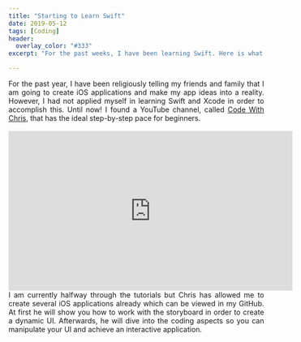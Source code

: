 ```yaml
---
title: "Starting to Learn Swift"
date: 2019-05-12
tags: [Coding]
header:
  overlay_color: "#333"
excerpt: "For the past weeks, I have been learning Swift. Here is what I have been watching as a beginner. It has helped me a lot and it might help you too."

---
```


<p align="justify">
  For the past year, I have been religiously telling my friends and family that I am going to create iOS applications and make my app ideas into a reality. However, I had not applied myself in learning Swift and Xcode in order to accomplish this. Until now! I found a YouTube channel, called <a href="https://www.youtube.com/channel/UC2D6eRvCeMtcF5OGHf1-trw">Code With Chris</a>, that has the ideal step-by-step pace for beginners.
  <br><br>
  <iframe width="560" height="315" src="https://www.youtube.com/embed/jniJeamcIUU" frameborder="0" allow="accelerometer; autoplay; encrypted-media; gyroscope; picture-in-picture" allowfullscreen></iframe>
  <br>
  I am currently halfway through the tutorials but Chris has allowed me to create several iOS applications already which can be viewed in my GitHub. At first he will show you how to work with the storyboard in order to create a dynamic UI. Afterwards, he will dive into the coding aspects so you can manipulate your UI and achieve an interactive application.
</p>
